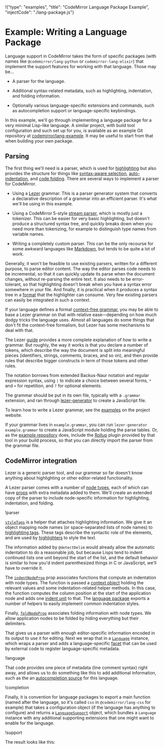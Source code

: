!{"type": "examples", "title": "CodeMirror Language Package Example", "injectCode": "./lang-package.js"}

# Example: Writing a Language Package

Language support in CodeMirror takes the form of specific packages
(with names like `@codemirror/lang-python` or
`codemirror-lang-elixir`) that implement the support features for
working with that language. Those may be...

 * A parser for the language.

 * Additional syntax-related metadata, such as highlighting,
   indentation, and folding information.

 * Optionally various language-specific extensions and commands, such
   as autocompletion support or language-specific keybindings.

In this example, we'll go through implementing a language package for
a very minimal Lisp-like language. A similar project, with build tool
configuration and such set up for you, is available as an example Git
repository at
[codemirror/lang-example](https://github.com/codemirror/lang-example).
It may be useful to start from that when building your own package.

## Parsing

The first thing we'll need is a parser, which is used for
[highlighting](##language.HighlightStyle) but also provides the
structure for things like [syntax-aware
selection](##commands.selectParentSyntax),
[auto-indentation](##commands.insertNewlineAndIndent), and [code
folding](##h_folding). There are several ways to implement a parser
for CodeMirror.

 * Using a [Lezer](https://lezer.codemirror.net) grammar. This is a
   parser generator system that converts a declarative description of
   a grammar into an efficient parser. It's what we'll be using in
   this example.

 * Using a CodeMirror 5-style [stream
   parser](##language.StreamParser), which is mostly just a tokenizer.
   This can be easier for very basic highlighting, but doesn't produce
   a structured syntax tree, and quickly breaks down when you need
   more than tokenizing, for example to distinguish type names from
   variable names.

 * Writing a completely custom parser. This can be the only recourse
   for some awkward languages like
   [Markdown](https://github.com/codemirror/lang-markdown), but tends
   to be quite a lot of work.

Generally, it won't be feasible to use existing parsers, written for a
different purpose, to parse editor content. The way the editor parses
code needs to be incremental, so that it can quickly update its parse
when the document changes, without re-parsing the entire text. It also
needs to be error-tolerant, so that highlighting doesn't break when
you have a syntax error somewhere in your file. And finally, it is
practical when it produces a syntax tree in a
[format](https://lezer.codemirror.net/docs/ref/#common.Tree) that the
highlighter can consume. Very few existing parsers can easily be
integrated in such a context.

If your language defines a formal [context-free
grammar](https://en.wikipedia.org/wiki/Context-free_language), you may
be able to base a Lezer grammar on that with relative ease—depending
on how much dodgy tricks the language uses. Almost all languages do
some things that don't fit the context-free formalism, but Lezer has
some mechanisms to deal with that.

The Lezer
[guide](https://lezer.codemirror.net/docs/guide/#writing-a-grammar)
provides a more complete explanation of how to write a grammar. But
roughly, the way it works is that you declare a number of tokens,
which describe the way the document is split into meaningful pieces
(identifiers, strings, comments, braces, and so on), and then provide
rules that describe bigger constructs in term of those tokens and
other rules.

The notation borrows from extended Backus-Naur notation and regular
expression syntax, using `|` to indicate a choice between several
forms, `*` and `+` for repetition, and `?` for optional elements.

The grammar should be put in its own file, typically with a `.grammar`
extension, and ran through
[lezer-generator](https://lezer.codemirror.net/docs/guide/#building-a-grammar)
to create a JavaScript file.

To learn how to write a Lezer grammar, see the
[examples](https://lezer.codemirror.net/examples/) on the project
website.

If your grammar lives in `example.grammar`, you can run
`lezer-generator example.grammar` to create a JavaScript module
holding the parse tables. Or, as the [example
repository](https://github.com/codemirror/lang-example) does, include
the [Rollup](https://rollupjs.org/) plugin provided by that tool in
your build process, so that you can directly import the parser from
the grammar file.

## CodeMirror integration

Lezer is a generic parser tool, and our grammar so far doesn't know
anything about highlighting or other editor-related functionality.

A Lezer parser comes with a number of [node
types](https://lezer.codemirror.net/docs/ref/#common.NodeType), each of
which can have
[props](https://lezer.codemirror.net/docs/ref/#common.NodeProp) with
extra metadata added to them. We'll create an extended copy of the
parser to include node-specific information for highlighting,
indentation, and folding.

!parser

[`styleTags`](https://lezer.codemirror.net/docs/ref/#highlight.styleTags)
is a helper that attaches highlighting information. We give it an
object mapping node names (or space-separated lists of node names) to
[highlighting
tags](https://lezer.codemirror.net/docs/ref/#highlight.tags). These
tags describe the syntactic role of the elements, and are used by
[highlighters](##language.HighlightStyle) to style the text.

The information added by `@detectDelim` would already allow the
automatic indentation to do a reasonable job, but because Lisps tend
to indent continued lists one unit beyond the start of the list, and
the default behavior is similar to how you'd indent parenthesized
things in C or JavaScript, we'll have to override it.

The [`indentNodeProp`](##language.indentNodeProp) prop associates
functions that compute an indentation with node types. The function is
passed a [context object](##language.TreeIndentContext) holding the
relevant values and some indentation-related helper methods. In this
case, the function computes the column position at the start of the
application node and adds one [indent unit](##language.indentUnit) to
that. The [language package](##language) exports a number of helpers
to easily implement common indentation styles.

Finally, [`foldNodeProp`](##language.foldNodeProp) associates folding
information with node types. We allow application nodes to be folded
by hiding everything but their delimiters.

That gives us a parser with enough editor-specific information encoded
in its output to use it for editing. Next we wrap that in a
[`Language`](##language.Language) instance, which wraps a parser and
adds a language-specific [facet](##state.Facet) that can be used by
external code to register language-specific metadata.

!language

That code provides one piece of metadata (line comment syntax) right
away, and allows us to do something like this to add additional
information, such as the an [autocompletion
source](##autocomplete.CompletionSource) for this language.

!completion

Finally, it is convention for language packages to export a main
function (named after the language, so it's called `css` in
`@codemirror/lang-css` for example) that takes a configuration object
(if the language has anything to configure) and returns a
[`LanguageSupport`](##language.LanguageSupport) object, which bundles
a `Language` instance with any additional supporting extensions that
one might want to enable for the language.

!support

The result looks like this:

<div id=editor></div>
<script defer src="../../codemirror.js"></script>
<script defer src="index.js"></script>
